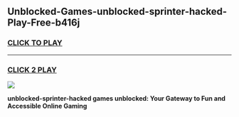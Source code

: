 
## Unblocked-Games-unblocked-sprinter-hacked-Play-Free-b416j
<h3>
<a href="https://premium76.site?title=unblocked-sprinter-hacked&ref=23A">CLICK TO PLAY</a></h3>
<hr>

<h3>
<a href="https://premium76.site?title=unblocked-sprinter-hacked&ref=23A">CLICK 2 PLAY</a>
  
</h3>

<a href="https://premium76.site?title=unblocked-sprinter-hacked&ref=23A"><img src="https://clearcache.store/games.png"></a>


**unblocked-sprinter-hacked games unblocked: Your Gateway to Fun and Accessible Online Gaming**
